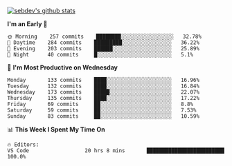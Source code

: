 [![sebdev's github stats](https://github-readme-stats.vercel.app/api?username=sebdeveloper6952)](https://github.com/anuraghazra/github-readme-stats)
<!--START_SECTION:waka-->
**I'm an Early 🐤** 

```text
🌞 Morning    257 commits    ████████░░░░░░░░░░░░░░░░░   32.78% 
🌆 Daytime    284 commits    █████████░░░░░░░░░░░░░░░░   36.22% 
🌃 Evening    203 commits    ██████░░░░░░░░░░░░░░░░░░░   25.89% 
🌙 Night      40 commits     █░░░░░░░░░░░░░░░░░░░░░░░░   5.1%

```
📅 **I'm Most Productive on Wednesday** 

```text
Monday       133 commits    ████░░░░░░░░░░░░░░░░░░░░░   16.96% 
Tuesday      132 commits    ████░░░░░░░░░░░░░░░░░░░░░   16.84% 
Wednesday    173 commits    █████░░░░░░░░░░░░░░░░░░░░   22.07% 
Thursday     135 commits    ████░░░░░░░░░░░░░░░░░░░░░   17.22% 
Friday       69 commits     ██░░░░░░░░░░░░░░░░░░░░░░░   8.8% 
Saturday     59 commits     ██░░░░░░░░░░░░░░░░░░░░░░░   7.53% 
Sunday       83 commits     ██░░░░░░░░░░░░░░░░░░░░░░░   10.59%

```


📊 **This Week I Spent My Time On** 

```text
🔥 Editors: 
VS Code                  20 hrs 8 mins       █████████████████████████   100.0%

```


<!--END_SECTION:waka-->
